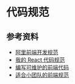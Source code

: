 # 代码规范

## 参考资料

-   [阿里前端开发规范](https://zhuanlan.zhihu.com/p/250735334?utm_source=wechat_session&utm_medium=social&utm_oi=56197411504128&utm_content=sec)
-   [我的 React 代码规范](https://github.com/johanazhu/react-style-guide)
-   [编写可维护的前端代码](https://zhuanlan.zhihu.com/p/141633166?utm_source=wechat_session&utm_medium=social&utm_oi=56197411504128&utm_content=sec)
-   [适合小团队的前端规范](https://github.com/hzlzh/Front-End-Standards)
